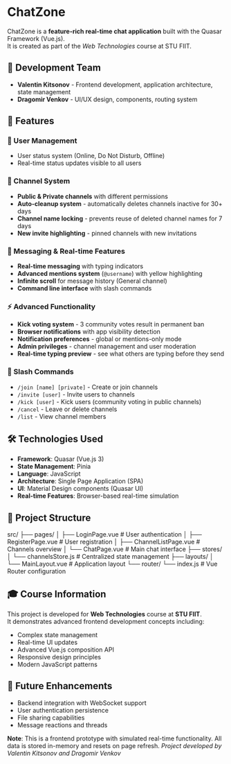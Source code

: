 # ChatZone  

ChatZone is a **feature-rich real-time chat application** built with the Quasar Framework (Vue.js).  
It is created as part of the *Web Technologies* course at STU FIIT.

## 👥 Development Team

- **Valentin Kitsonov** - Frontend development, application architecture, state management
- **Dragomir Venkov** - UI/UX design, components, routing system

## 🚀 Features

### 🔐 User Management
- User status system (Online, Do Not Disturb, Offline)
- Real-time status updates visible to all users

### 💬 Channel System
- **Public & Private channels** with different permissions
- **Auto-cleanup system** - automatically deletes channels inactive for 30+ days
- **Channel name locking** - prevents reuse of deleted channel names for 7 days
- **New invite highlighting** - pinned channels with new invitations

### 📨 Messaging & Real-time Features
- **Real-time messaging** with typing indicators
- **Advanced mentions system** (`@username`) with yellow highlighting
- **Infinite scroll** for message history (General channel)
- **Command line interface** with slash commands

### ⚡ Advanced Functionality
- **Kick voting system** - 3 community votes result in permanent ban
- **Browser notifications** with app visibility detection
- **Notification preferences** - global or mentions-only mode
- **Admin privileges** - channel management and user moderation
- **Real-time typing preview** - see what others are typing before they send

### 🎯 Slash Commands
- `/join [name] [private]` - Create or join channels
- `/invite [user]` - Invite users to channels
- `/kick [user]` - Kick users (community voting in public channels)
- `/cancel` - Leave or delete channels
- `/list` - View channel members

## 🛠 Technologies Used

- **Framework**: Quasar (Vue.js 3)
- **State Management**: Pinia
- **Language**: JavaScript
- **Architecture**: Single Page Application (SPA)
- **UI**: Material Design components (Quasar UI)
- **Real-time Features**: Browser-based real-time simulation

## 📁 Project Structure
src/
├── pages/
│ ├── LoginPage.vue # User authentication
│ ├── RegisterPage.vue # User registration
│ ├── ChannelListPage.vue # Channels overview
│ └── ChatPage.vue # Main chat interface
├── stores/
│ └── channelsStore.js # Centralized state management
├── layouts/
│ └── MainLayout.vue # Application layout
└── router/
└── index.js # Vue Router configuration

## 🎓 Course Information

This project is developed for **Web Technologies** course at **STU FIIT**.  
It demonstrates advanced frontend development concepts including:
- Complex state management
- Real-time UI updates
- Advanced Vue.js composition API
- Responsive design principles
- Modern JavaScript patterns

## 🔮 Future Enhancements

- Backend integration with WebSocket support
- User authentication persistence
- File sharing capabilities
- Message reactions and threads

**Note**: This is a frontend prototype with simulated real-time functionality. All data is stored in-memory and resets on page refresh.
*Project developed by Valentin Kitsonov and Dragomir Venkov*
